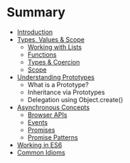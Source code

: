 # Summary

* [Introduction](README.md)
* [Types, Values & Scope](typesvalues_and_scope.md)
   * [Working with Lists](working_with_lists.md)
   * [Functions](functions.md)
   * [Types & Coercion](types_&_coercion.md)
   * [Scope](scope.md)
* [Understanding Prototypes](understanding_prototypes.md)
   * What is a Prototype?
   * Inheritance via Prototypes
   * Delegation using Object.create()
* [Asynchronous Concepts](asynchronous_concepts.md)
   * [Browser APIs](browser_apis.md)
   * [Events](events.md)
   * [Promises](promises.md)
   * [Promise Patterns](promise_patterns.md)
* [Working in ES6](working_in_es6.md)
* [Common Idioms](common_idioms.md)

